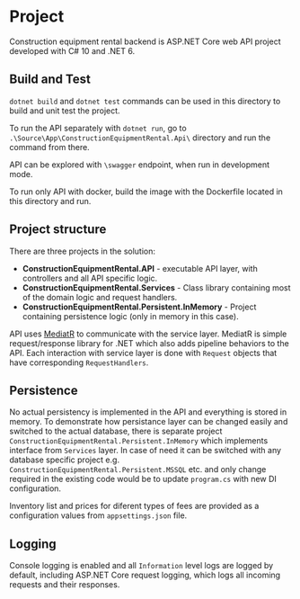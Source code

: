 # Project

Construction equipment rental backend is ASP.NET Core web API project developed with C# 10 and .NET 6.

## Build and Test

`dotnet build` and `dotnet test` commands can be used in this directory to build and unit test the project.

To run the API separately with `dotnet run`, go to `.\Source\App\ConstructionEquipmentRental.Api\` directory and run the command from there.

API can be explored with `\swagger` endpoint, when run in development mode.

To run only API with docker, build the image with the Dockerfile located in this directory and run.

## Project structure

There are three projects in the solution:

* **ConstructionEquipmentRental.API** - executable API layer, with controllers and all API specific logic.
* **ConstructionEquipmentRental.Services** - Class library containing most of the domain logic and request handlers.
* **ConstructionEquipmentRental.Persistent.InMemory** - Project containing persistence logic (only in memory in this case).

API uses [MediatR](https://github.com/jbogard/MediatR) to communicate with the service layer. MediatR is simple request/response library for .NET which also adds pipeline behaviors to the API. Each interaction with service layer is done with `Request` objects that have corresponding `RequestHandlers`.

## Persistence

No actual persistency is implemented in the API and everything is stored in memory. To demonstrate how persistance layer can be changed easily and switched to the actual database, there is separate project `ConstructionEquipmentRental.Persistent.InMemory` which implements interface from `Services` layer. In case of need it can be switched with any database specific project e.g. `ConstructionEquipmentRental.Persistent.MSSQL` etc. and only change required in the existing code would be to update `program.cs` with new DI configuration.

Inventory list and prices for diferent types of fees are provided as a configuration values from `appsettings.json` file.

## Logging

Console logging is enabled and all `Information` level logs are logged by default, including ASP.NET Core request logging, which logs all incoming requests and their responses.





